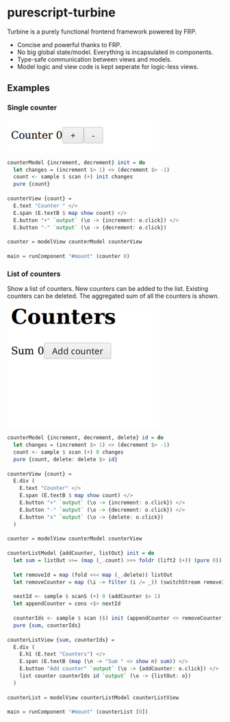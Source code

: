 # purescript-turbine

Turbine is a purely functional frontend framework powered by FRP.

* Concise and powerful thanks to FRP.
* No big global state/model. Everything is incapsulated in components.
* Type-safe communication between views and models.
* Model logic and view code is kept seperate for logic-less views.

## Examples

### Single counter

![single counter GIF](examples/counters/single-counter.gif)

```purescript
counterModel {increment, decrement} init = do
  let changes = (increment $> 1) <> (decrement $> -1)
  count <- sample $ scan (+) init changes
  pure {count}

counterView {count} =
  E.text "Counter " </>
  E.span (E.textB $ map show count) </>
  E.button "+" `output` (\o -> {increment: o.click}) </>
  E.button "-" `output` (\o -> {decrement: o.click})

counter = modelView counterModel counterView

main = runComponent "#mount" (counter 0)
```

### List of counters

Show a list of counters. New counters can be added to the list. Existing
counters can be deleted. The aggregated sum of all the counters is shown.

![list of counters GIF](examples/counters/list-counter.gif)

```purescript
counterModel {increment, decrement, delete} id = do
  let changes = (increment $> 1) <> (decrement $> -1)
  count <- sample $ scan (+) 0 changes
  pure {count, delete: delete $> id}

counterView {count} =
  E.div (
    E.text "Counter" </>
    E.span (E.textB $ map show count) </>
    E.button "+" `output` (\o -> {increment: o.click}) </>
    E.button "-" `output` (\o -> {decrement: o.click}) </>
    E.button "x" `output` (\o -> {delete: o.click})
  )

counter = modelView counterModel counterView

counterListModel {addCounter, listOut} init = do
  let sum = listOut >>= (map (_.count) >>> foldr (lift2 (+)) (pure 0))

  let removeId = map (fold <<< map (_.delete)) listOut
  let removeCounter = map (\i -> filter (i /= _)) (switchStream removeId)

  nextId <- sample $ scanS (+) 0 (addCounter $> 1)
  let appendCounter = cons <$> nextId

  counterIds <- sample $ scan ($) init (appendCounter <> removeCounter)
  pure {sum, counterIds}

counterListView {sum, counterIds} =
  E.div (
    E.h1 (E.text "Counters") </>
    E.span (E.textB (map (\n -> "Sum " <> show n) sum)) </>
    E.button "Add counter" `output` (\o -> {addCounter: o.click}) </>
    list counter counterIds id `output` (\o -> {listOut: o})
  )

counterList = modelView counterListModel counterListView

main = runComponent "#mount" (counterList [0])
```

